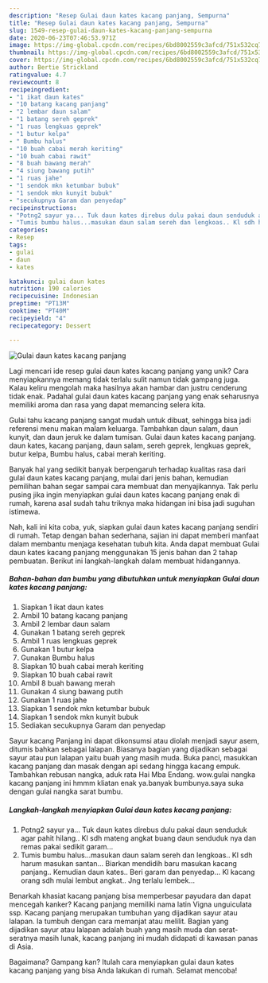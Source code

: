 ```yaml
---
description: "Resep Gulai daun kates kacang panjang, Sempurna"
title: "Resep Gulai daun kates kacang panjang, Sempurna"
slug: 1549-resep-gulai-daun-kates-kacang-panjang-sempurna
date: 2020-06-23T07:46:53.971Z
image: https://img-global.cpcdn.com/recipes/6bd8002559c3afcd/751x532cq70/gulai-daun-kates-kacang-panjang-foto-resep-utama.jpg
thumbnail: https://img-global.cpcdn.com/recipes/6bd8002559c3afcd/751x532cq70/gulai-daun-kates-kacang-panjang-foto-resep-utama.jpg
cover: https://img-global.cpcdn.com/recipes/6bd8002559c3afcd/751x532cq70/gulai-daun-kates-kacang-panjang-foto-resep-utama.jpg
author: Bertie Strickland
ratingvalue: 4.7
reviewcount: 8
recipeingredient:
- "1 ikat daun kates"
- "10 batang kacang panjang"
- "2 lembar daun salam"
- "1 batang sereh geprek"
- "1 ruas lengkuas geprek"
- "1 butur kelpa"
- " Bumbu halus"
- "10 buah cabai merah keriting"
- "10 buah cabai rawit"
- "8 buah bawang merah"
- "4 siung bawang putih"
- "1 ruas jahe"
- "1 sendok mkn ketumbar bubuk"
- "1 sendok mkn kunyit bubuk"
- "secukupnya Garam dan penyedap"
recipeinstructions:
- "Potng2 sayur ya... Tuk daun kates direbus dulu pakai daun senduduk agar pahit hilang.. Kl sdh mateng angkat buang daun senduduk nya dan remas pakai sedikit garam..."
- "Tumis bumbu halus...masukan daun salam sereh dan lengkoas.. Kl sdh harum masukan santan... Biarkan mendidih baru masukan kacang panjang.. Kemudian daun kates.. Beri garam dan penyedap... Kl kacang orang sdh mulai lembut angkat.. Jng terlalu lembek..."
categories:
- Resep
tags:
- gulai
- daun
- kates

katakunci: gulai daun kates 
nutrition: 190 calories
recipecuisine: Indonesian
preptime: "PT13M"
cooktime: "PT40M"
recipeyield: "4"
recipecategory: Dessert

---
```



![Gulai daun kates kacang panjang](https://img-global.cpcdn.com/recipes/6bd8002559c3afcd/751x532cq70/gulai-daun-kates-kacang-panjang-foto-resep-utama.jpg)

Lagi mencari ide resep gulai daun kates kacang panjang yang unik? Cara menyiapkannya memang tidak terlalu sulit namun tidak gampang juga. Kalau keliru mengolah maka hasilnya akan hambar dan justru cenderung tidak enak. Padahal gulai daun kates kacang panjang yang enak seharusnya memiliki aroma dan rasa yang dapat memancing selera kita.

Gulai tahu kacang panjang sangat mudah untuk dibuat, sehingga bisa jadi referensi menu makan malam keluarga. Tambahkan daun salam, daun kunyit, dan daun jeruk ke dalam tumisan. Gulai daun kates kacang panjang. daun kates, kacang panjang, daun salam, sereh geprek, lengkuas geprek, butur kelpa, Bumbu halus, cabai merah keriting.

Banyak hal yang sedikit banyak berpengaruh terhadap kualitas rasa dari gulai daun kates kacang panjang, mulai dari jenis bahan, kemudian pemilihan bahan segar sampai cara membuat dan menyajikannya. Tak perlu pusing jika ingin menyiapkan gulai daun kates kacang panjang enak di rumah, karena asal sudah tahu triknya maka hidangan ini bisa jadi suguhan istimewa.


Nah, kali ini kita coba, yuk, siapkan gulai daun kates kacang panjang sendiri di rumah. Tetap dengan bahan sederhana, sajian ini dapat memberi manfaat dalam membantu menjaga kesehatan tubuh kita. Anda dapat membuat Gulai daun kates kacang panjang menggunakan 15 jenis bahan dan 2 tahap pembuatan. Berikut ini langkah-langkah dalam membuat hidangannya.

<!--inarticleads1-->

##### Bahan-bahan dan bumbu yang dibutuhkan untuk menyiapkan Gulai daun kates kacang panjang:

1. Siapkan 1 ikat daun kates
1. Ambil 10 batang kacang panjang
1. Ambil 2 lembar daun salam
1. Gunakan 1 batang sereh geprek
1. Ambil 1 ruas lengkuas geprek
1. Gunakan 1 butur kelpa
1. Gunakan  Bumbu halus
1. Siapkan 10 buah cabai merah keriting
1. Siapkan 10 buah cabai rawit
1. Ambil 8 buah bawang merah
1. Gunakan 4 siung bawang putih
1. Gunakan 1 ruas jahe
1. Siapkan 1 sendok mkn ketumbar bubuk
1. Siapkan 1 sendok mkn kunyit bubuk
1. Sediakan secukupnya Garam dan penyedap


Sayur kacang Panjang ini dapat dikonsumsi atau diolah menjadi sayur asem, ditumis bahkan sebagai lalapan. Biasanya bagian yang dijadikan sebagai sayur atau pun lalapan yaitu buah yang masih muda. Buka panci, masukkan kacang panjang dan masak dengan api sedang hingga kacang empuk. Tambahkan rebusan nangka, aduk rata Hai Mba Endang. wow.gulai nangka kacang panjang ini hmmm kliatan enak ya.banyak bumbunya.saya suka dengan gulai nangka sarat bumbu. 

<!--inarticleads2-->

##### Langkah-langkah menyiapkan Gulai daun kates kacang panjang:

1. Potng2 sayur ya... Tuk daun kates direbus dulu pakai daun senduduk agar pahit hilang.. Kl sdh mateng angkat buang daun senduduk nya dan remas pakai sedikit garam...
1. Tumis bumbu halus...masukan daun salam sereh dan lengkoas.. Kl sdh harum masukan santan... Biarkan mendidih baru masukan kacang panjang.. Kemudian daun kates.. Beri garam dan penyedap... Kl kacang orang sdh mulai lembut angkat.. Jng terlalu lembek...


Benarkah khasiat kacang panjang bisa memperbesar payudara dan dapat mencegah kanker? Kacang panjang memiliki nama latin Vigna unguiculata ssp. Kacang panjang merupakan tumbuhan yang dijadikan sayur atau lalapan. Ia tumbuh dengan cara memanjat atau melilit. Bagian yang dijadikan sayur atau lalapan adalah buah yang masih muda dan serat-seratnya masih lunak, kacang panjang ini mudah didapati di kawasan panas di Asia. 

Bagaimana? Gampang kan? Itulah cara menyiapkan gulai daun kates kacang panjang yang bisa Anda lakukan di rumah. Selamat mencoba!
